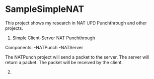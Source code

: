 # SampleSimpleNAT
This project shows my research in NAT UPD Punchthrough and other projects.

1. Simple Client-Server NAT Punchthrough

Components:
-NATPunch
-NATServer

The NATPunch project will send a packet to the server.
The server will return a packet.
The packet will be received by the client.

2.
